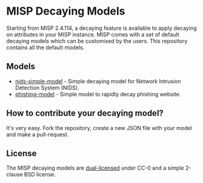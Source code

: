 # MISP Decaying Models

Starting from MISP 2.4.114, a decaying feature is available to apply decaying on attributes in your MISP instance. MISP comes with a set of default decaying models which
can be customised by the users. This repository contains all the default models.

## Models

- [nids-simple-model](./models/nids-simple-model.json) - Simple decaying model for Network Intrusion Detection System (NIDS).
- [phishing-model](./models/phishing-model.json) - Simple model to rapidly decay phishing website.

## How to contribute your decaying model?

It's very easy. Fork the repository, create a new JSON file with your model and make a pull-request.

## License

The MISP decaying models are [dual-licensed](./LICENSE.md) under CC-0 and a simple 2-clause BSD license.
